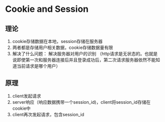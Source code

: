 # Cookie and Session
## 理论
1. cookie存储数据在本地，session存储在服务器
2. 两者都是存储用户相关数据，cookie存储数据量有限
3. 解决了什么问题： 解决服务器对用户的识别
（http请求是无状态的。也就是说即使第一次和服务器连接后并且登录成功后，第二次请求服务器依然不能知道当前请求是哪个用户）
## 原理
1. client发起请求
2. server响应（响应数据携带一个session_id)，client将session_id存储在cookie中
3. client再次发起请求，包含session_id
